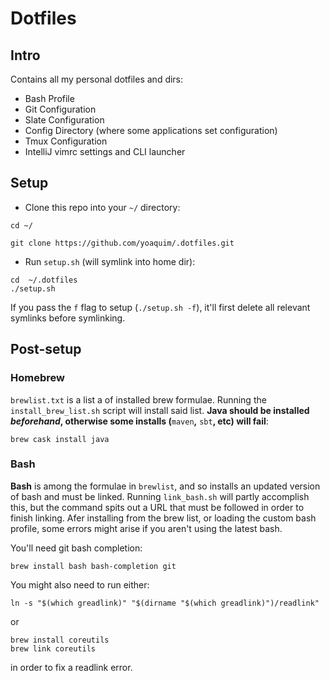 # Dotfiles

## Intro

Contains all my personal dotfiles and dirs:

 - Bash Profile
 - Git Configuration
 - Slate Configuration
 - Config Directory (where some applications set configuration)
 - Tmux Configuration
 - IntelliJ vimrc settings and CLI launcher

## Setup

- Clone this repo into your `~/` directory:
 ```Shell
 cd ~/

 git clone https://github.com/yoaquim/.dotfiles.git
 ```

- Run `setup.sh` (will symlink into home dir):

 ```
 cd  ~/.dotfiles
 ./setup.sh
 ```

If you pass the `f` flag to setup (`./setup.sh -f`), it'll first delete all relevant symlinks before symlinking.

## Post-setup

### Homebrew

`brewlist.txt` is a list a of installed brew formulae. Running the `install_brew_list.sh` script will install said list. **Java should be installed _beforehand_, otherwise some installs (**`maven`**,** `sbt`**, etc) will fail**:

```
brew cask install java
```
### Bash

**Bash** is among the formulae in `brewlist`, and so installs an updated version of bash and must be linked. Running `link_bash.sh` will partly accomplish this, but the command spits out a URL that must be followed in order to finish linking. Afer installing from the brew list, or loading the custom bash profile, some errors might arise if you aren't using the latest bash.

You'll need git bash completion:

```
brew install bash bash-completion git
```

You might also need to run either: 
```
ln -s "$(which greadlink)" "$(dirname "$(which greadlink)")/readlink"
``` 

or

```
brew install coreutils
brew link coreutils
```

in order to fix a readlink error.
